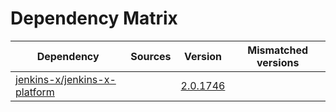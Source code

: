 # Dependency Matrix

Dependency | Sources | Version | Mismatched versions
---------- | ------- | ------- | -------------------
[jenkins-x/jenkins-x-platform](https://github.com/jenkins-x/jenkins-x-platform) |  | [2.0.1746](https://github.com/jenkins-x/jenkins-x-platform/releases/tag/v2.0.1746) | 
